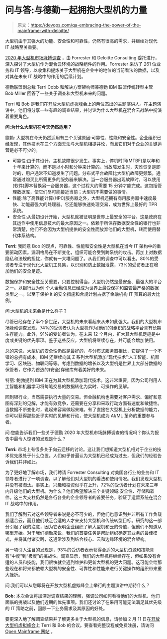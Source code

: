# 问与答:与德勤一起拥抱大型机的力量

> 原文：<https://devops.com/qa-embracing-the-power-of-the-mainframe-with-deloitte/>

大型机由于其强大的功能、安全性和可靠性，仍然有很高的需求，并继续对现代 IT 战略至关重要。

[2020 年大型机市场脉搏调查](https://lp.response.deloitte.com/LP=611) ，由 Forrester 和 Deloitte Consulting 委托进行，深入探讨了大型机作为混合云环境的战略组件的作用。Forrester 采访了 261 位业务和 IT 领导，以收集和提炼关于大型机在企业中的地位的当前看法的数据，以及对其在未来 IT 战略中的作用的后续计划。

德勤联盟副总裁 Terri Cobb 和解决方案架构师兼德勤 IBM 联盟传统转型主管 Bob Miller 回答了一些关于调查和大型机未来的问题。

Terri 和 Bob 是我们在[开放大型机虚拟峰会](https://www.mediaopsevents.com/open_mainframe)上的两位杰出的主题演讲人。在主题演讲中，他们将分享一些有趣的调查结果，并讨论为什么大型机在混合云战略中扮演着重要角色。

**问:为什么大型机在今天仍然适用？**

鲍勃: 大型机在今天仍然适用有三个关键原因:可靠性、性能和安全性。企业组织已经发现，其他技术在三个方面无法与大型机相提并论，而且它们对于企业的关键运营是必不可少的。

*   可靠性:由于其设计，主机故障很少发生。事实上，停机时间(MTBF)是以年和十年来计算的，而不是以小时和分钟来计算的。当故障发生时，灾难恢复是即时的，用户通常不知道发生了问题。分布式平台故障比大型机故障更频繁，通常通过购买比所需更多的服务器来解决。当一台服务器出现故障时，可以使用(软件)脚本替换另一台服务器，这个过程大约需要 15 分钟才能完成。这包括管理数据库，使它们尽可能接近当前；大型机不需要做的事情。
*   性能:除了高性能计算(HPC)服务器之外，大型机还拥有商用服务器中速度最快、功能最强大的处理器。它还能够快速处理交易，成为世界上最好的 TPR 系统。  
*   安全性:从最初设计开始，大型机就被证明是世界上最安全的平台。这是政府在其运作中使用信息技术的最大原因之一。依赖于所保存数据安全性的银行也非常清楚，他们不会因为大型机提供的安全性而放弃他们的大型机，转而使用替代体系结构。

**Terri:** 我同意 Bob 的观点，可靠性、性能和安全性是大型机在当今 IT 架构中的重要驱动因素。漏洞格局在不断变化，组织可能会受到跨系统的攻击。再加上对数据隐私和法规的担忧，你就有一大堆问题了。从我们的调查中可以看出，80%的受访者专注于现代化大型机工具集，以识别和防止数据泄露，73%的受访者正在增加他们的安全足迹。

数据保护和安全性至关重要，只要控制得当，大型机仍然是最安全、最强大的平台之一。以银行业为例:个人金融信息已经成为世界上最受保护和监管最严格的数据类型之一。以至于保护 it 的安全措施和合规计划占据了金融机构 IT 预算的最大比例。

问:大型机的未来会是什么样子？

尽管已经存在了半个多世纪，大型机的未来看起来从未如此强大。我们的大型机市场脉动调查发现，74%的受访者认为大型机作为[他们的]组织的战略平台具有长期生存能力。此外，91%的受访者认为，在未来 12 个月内，扩大其大型机足迹是中度或关键的优先事项。鉴于这些反应，大型机将继续存在，并可能会增加使用。

总的来说，大型机的安全性仍然是最好的，与分布式服务器相比，它提供了一个不错的总拥有成本。IBM 还继续向其 Z 系列大型机添加“现代技术”:人工智能、机器学习、区块链、物联网等等。考虑到数据的增长以及大型机是世界上大部分数据的保管者，它作为首选的(安全)存储库有着美好的未来。

特丽: 鲍勃提到 IBM 正在为其大型机添加现代技术。这非常重要，因为公司利用人工智能和机器学习将每笔交易的数据转化为实时、可操作的见解。

回到银行业，当然需要执行大量的交易。但金融机构也需要对客户需求、偏好和意图有深刻的见解，才能有效竞争，还需要在分享和采取行动方面有速度和敏捷性。当数据不断变化时，说起来容易做起来难。有了直接在大型机上分析数据的能力，你可以获得那些近乎实时的见解和行动，使大型机成为 AI/ML 革命的重要参与者。

问:您能告诉我们一些关于德勤 2020 年大型机市场脉搏调查的情况吗？你认为报告中最令人惊讶的发现是什么？

**Terri:** 市场上有很多关于向云迁移的讨论。这让我们想知道大型机相对于企业的技术优先级处于什么位置。人们似乎普遍认为大型机已经成为过去，但我们的经验告诉我们并非如此。

为了更好地了解市场，我们聘请 Forrester Consulting 对美国各行业的业务和 IT 领导者进行了一项调查，以了解他们对大型机的看法和使用情况。我们发现大型机并没有被淘汰。事实上，兴趣和投资似乎在上升，72%的受访者计划在未来三年内升级他们的大型机。为什么？他们希望解决三个关键领域:安全性、存储和软件。这三大支柱仍然是各行各业的企业领导者的首要任务，验证了遗留系统在混合 IT 战略中的作用。

我们了解到云对这些领导者来说是必不可少的，但他们也意识到并非所有工作负载都适合云，而且他们缺乏合适的人才来支持大型机和传统转型目标。研究的这一部分引起了我的注意，因为它表明企业组织了解大型机和云的价值，但他们不知道从哪里开始。对于我们德勤来说，我们的首要任务是帮助组织确定其业务的最佳模式，并将其付诸实践，这通常涉及到结合核心、云和边缘环境的混合架构。

另一项引人注目的发现是，93%的受访者表示获得合适的大型机资源和技能具有“中度”到“极度”的挑战性。调查显示，我们的大型机将继续存在，但如果没有合适的人员和技能，我们很快就会遇到维护和更新大型机的更大问题。这可能会给那些现在和将来都依赖大型机的安全性、可靠性和性能来进行关键操作的组织带来重大挫折。

问:我们可以从您即将在开放大型机虚拟峰会上举行的主题演讲中期待什么？

**Bob:** 本次会议将加深对调查结果的理解，强调公司如何看待他们的大型机、他们面临的挑战以及他们近期的优先事项。我们还讨论了在采用可能无法满足其优先级的 IT 策略之前，回顾一下业务需求及其原因的好处。

要更深入地了解调查结果并了解更多关于大型机的信息，请参加 2 月 11 日在[开放大型机虚拟峰会](https://devops.com/open-mainframe-virtual-summit-adding-value-to-the-mainframe/)上 Terri 和 Bob 的会议。要查看完整议程或免费注册，请访问 [Open Mainframe 网站](https://www.mediaopsevents.com/open_mainframe) 。
